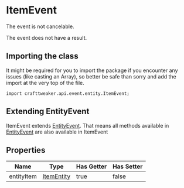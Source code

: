 # ItemEvent

The event is not cancelable.

The event does not have a result.

## Importing the class

It might be required for you to import the package if you encounter any issues (like casting an Array), so better be safe than sorry and add the import at the very top of the file.
```zenscript
import crafttweaker.api.event.entity.ItemEvent;
```


## Extending EntityEvent

ItemEvent extends [EntityEvent](/forge/api/event/entity/EntityEvent). That means all methods available in [EntityEvent](/forge/api/event/entity/EntityEvent) are also available in ItemEvent

## Properties

|    Name    |                          Type                          | Has Getter | Has Setter |
|------------|--------------------------------------------------------|------------|------------|
| entityItem | [ItemEntity](/vanilla/api/entity/type/item/ItemEntity) | true       | false      |


